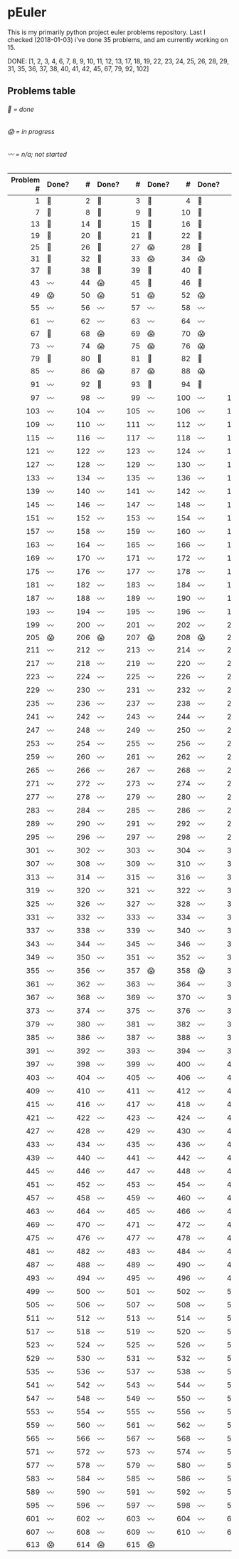 # pEuler

This is my primarily python project euler problems repository.
Last I checked (2018-01-03) i've done 35 problems, and am currently working on 15.

DONE: [1, 2, 3, 4, 6, 7, 8, 9, 10, 11, 12, 13, 17, 18, 19, 22, 23, 24, 25, 26, 28, 29, 31, 35, 36, 37, 38, 40, 41, 42, 45, 67, 79, 92, 102]

## Problems table

###### :metal: = done

###### :scream: = in progress

###### :wavy_dash: = n/a; not started

| Problem # | Done? | # | Done? | # | Done? | # | Done? | # | Done? | # | Done? |
| ---:|:--- | ---:|:--- | ---:|:--- | ---:|:--- | ---:|:--- | ---:|:--- |
| 1 | :metal: | 2 | :metal: | 3 | :metal: | 4 | :metal: | 5 | :scream: | 6 | :metal: |
| 7 | :metal: | 8 | :metal: | 9 | :metal: | 10 | :metal: | 11 | :metal: | 12 | :metal: |
| 13 | :metal: | 14 | :metal: | 15 | :metal: | 16 | :metal: | 17 | :metal: | 18 | :metal: |
| 19 | :metal: | 20 | :metal: | 21 | :metal: | 22 | :metal: | 23 | :metal: | 24 | :metal: |
| 25 | :metal: | 26 | :metal: | 27 | :scream: | 28 | :metal: | 29 | :metal: | 30 | :metal: |
| 31 | :metal: | 32 | :metal: | 33 | :scream: | 34 | :scream: | 35 | :metal: | 36 | :metal: |
| 37 | :metal: | 38 | :metal: | 39 | :metal: | 40 | :metal: | 41 | :metal: | 42 | :metal: |
| 43 | :wavy_dash: | 44 | :scream: | 45 | :metal: | 46 | :metal: | 47 | :scream: | 48 | :scream: |
| 49 | :scream: | 50 | :scream: | 51 | :scream: | 52 | :scream: | 53 | :scream: | 54 | :scream: |
| 55 | :wavy_dash: | 56 | :wavy_dash: | 57 | :wavy_dash: | 58 | :wavy_dash: | 59 | :wavy_dash: | 60 | :wavy_dash: |
| 61 | :wavy_dash: | 62 | :wavy_dash: | 63 | :wavy_dash: | 64 | :wavy_dash: | 65 | :wavy_dash: | 66 | :wavy_dash: |
| 67 | :metal: | 68 | :scream: | 69 | :scream: | 70 | :scream: | 71 | :scream: | 72 | :scream: |
| 73 | :wavy_dash: | 74 | :scream: | 75 | :scream: | 76 | :scream: | 77 | :scream: | 78 | :scream: |
| 79 | :metal: | 80 | :metal: | 81 | :metal: | 82 | :metal: | 83 | :metal: | 84 | :metal: |
| 85 | :wavy_dash: | 86 | :scream: | 87 | :scream: | 88 | :scream: | 89 | :scream: | 90 | :scream: |
| 91 | :wavy_dash: | 92 | :metal: | 93 | :metal: | 94 | :metal: | 95 | :metal: | 96 | :metal: |
| 97 | :wavy_dash: | 98 | :wavy_dash: | 99 | :wavy_dash: | 100 | :wavy_dash: | 101 | :wavy_dash: | 102 | :metal: |
| 103 | :wavy_dash: | 104 | :wavy_dash: | 105 | :wavy_dash: | 106 | :wavy_dash: | 107 | :wavy_dash: | 108 | :wavy_dash: |
| 109 | :wavy_dash: | 110 | :wavy_dash: | 111 | :wavy_dash: | 112 | :wavy_dash: | 113 | :wavy_dash: | 114 | :wavy_dash: |
| 115 | :wavy_dash: | 116 | :wavy_dash: | 117 | :wavy_dash: | 118 | :wavy_dash: | 119 | :wavy_dash: | 120 | :wavy_dash: |
| 121 | :wavy_dash: | 122 | :wavy_dash: | 123 | :wavy_dash: | 124 | :wavy_dash: | 125 | :wavy_dash: | 126 | :wavy_dash: |
| 127 | :wavy_dash: | 128 | :wavy_dash: | 129 | :wavy_dash: | 130 | :wavy_dash: | 131 | :wavy_dash: | 132 | :wavy_dash: |
| 133 | :wavy_dash: | 134 | :wavy_dash: | 135 | :wavy_dash: | 136 | :wavy_dash: | 137 | :wavy_dash: | 138 | :wavy_dash: |
| 139 | :wavy_dash: | 140 | :wavy_dash: | 141 | :wavy_dash: | 142 | :wavy_dash: | 143 | :wavy_dash: | 144 | :wavy_dash: |
| 145 | :wavy_dash: | 146 | :wavy_dash: | 147 | :wavy_dash: | 148 | :wavy_dash: | 149 | :wavy_dash: | 150 | :wavy_dash: |
| 151 | :wavy_dash: | 152 | :wavy_dash: | 153 | :wavy_dash: | 154 | :wavy_dash: | 155 | :wavy_dash: | 156 | :wavy_dash: |
| 157 | :wavy_dash: | 158 | :wavy_dash: | 159 | :wavy_dash: | 160 | :wavy_dash: | 161 | :wavy_dash: | 162 | :wavy_dash: |
| 163 | :wavy_dash: | 164 | :wavy_dash: | 165 | :wavy_dash: | 166 | :wavy_dash: | 167 | :wavy_dash: | 168 | :wavy_dash: |
| 169 | :wavy_dash: | 170 | :wavy_dash: | 171 | :wavy_dash: | 172 | :wavy_dash: | 173 | :wavy_dash: | 174 | :wavy_dash: |
| 175 | :wavy_dash: | 176 | :wavy_dash: | 177 | :wavy_dash: | 178 | :wavy_dash: | 179 | :wavy_dash: | 180 | :wavy_dash: |
| 181 | :wavy_dash: | 182 | :wavy_dash: | 183 | :wavy_dash: | 184 | :wavy_dash: | 185 | :wavy_dash: | 186 | :wavy_dash: |
| 187 | :wavy_dash: | 188 | :wavy_dash: | 189 | :wavy_dash: | 190 | :wavy_dash: | 191 | :wavy_dash: | 192 | :wavy_dash: |
| 193 | :wavy_dash: | 194 | :wavy_dash: | 195 | :wavy_dash: | 196 | :wavy_dash: | 197 | :wavy_dash: | 198 | :wavy_dash: |
| 199 | :wavy_dash: | 200 | :wavy_dash: | 201 | :wavy_dash: | 202 | :wavy_dash: | 203 | :wavy_dash: | 204 | :wavy_dash: |
| 205 | :scream: | 206 | :scream: | 207 | :scream: | 208 | :scream: | 209 | :scream: | 210 | :scream: |
| 211 | :wavy_dash: | 212 | :wavy_dash: | 213 | :wavy_dash: | 214 | :wavy_dash: | 215 | :wavy_dash: | 216 | :wavy_dash: |
| 217 | :wavy_dash: | 218 | :wavy_dash: | 219 | :wavy_dash: | 220 | :wavy_dash: | 221 | :wavy_dash: | 222 | :wavy_dash: |
| 223 | :wavy_dash: | 224 | :wavy_dash: | 225 | :wavy_dash: | 226 | :wavy_dash: | 227 | :wavy_dash: | 228 | :wavy_dash: |
| 229 | :wavy_dash: | 230 | :wavy_dash: | 231 | :wavy_dash: | 232 | :wavy_dash: | 233 | :wavy_dash: | 234 | :wavy_dash: |
| 235 | :wavy_dash: | 236 | :wavy_dash: | 237 | :wavy_dash: | 238 | :wavy_dash: | 239 | :wavy_dash: | 240 | :wavy_dash: |
| 241 | :wavy_dash: | 242 | :wavy_dash: | 243 | :wavy_dash: | 244 | :wavy_dash: | 245 | :wavy_dash: | 246 | :wavy_dash: |
| 247 | :wavy_dash: | 248 | :wavy_dash: | 249 | :wavy_dash: | 250 | :wavy_dash: | 251 | :wavy_dash: | 252 | :wavy_dash: |
| 253 | :wavy_dash: | 254 | :wavy_dash: | 255 | :wavy_dash: | 256 | :wavy_dash: | 257 | :wavy_dash: | 258 | :wavy_dash: |
| 259 | :wavy_dash: | 260 | :wavy_dash: | 261 | :wavy_dash: | 262 | :wavy_dash: | 263 | :wavy_dash: | 264 | :wavy_dash: |
| 265 | :wavy_dash: | 266 | :wavy_dash: | 267 | :wavy_dash: | 268 | :wavy_dash: | 269 | :wavy_dash: | 270 | :wavy_dash: |
| 271 | :wavy_dash: | 272 | :wavy_dash: | 273 | :wavy_dash: | 274 | :wavy_dash: | 275 | :wavy_dash: | 276 | :wavy_dash: |
| 277 | :wavy_dash: | 278 | :wavy_dash: | 279 | :wavy_dash: | 280 | :wavy_dash: | 281 | :wavy_dash: | 282 | :wavy_dash: |
| 283 | :wavy_dash: | 284 | :wavy_dash: | 285 | :wavy_dash: | 286 | :wavy_dash: | 287 | :wavy_dash: | 288 | :wavy_dash: |
| 289 | :wavy_dash: | 290 | :wavy_dash: | 291 | :wavy_dash: | 292 | :wavy_dash: | 293 | :wavy_dash: | 294 | :wavy_dash: |
| 295 | :wavy_dash: | 296 | :wavy_dash: | 297 | :wavy_dash: | 298 | :wavy_dash: | 299 | :wavy_dash: | 300 | :wavy_dash: |
| 301 | :wavy_dash: | 302 | :wavy_dash: | 303 | :wavy_dash: | 304 | :wavy_dash: | 305 | :wavy_dash: | 306 | :wavy_dash: |
| 307 | :wavy_dash: | 308 | :wavy_dash: | 309 | :wavy_dash: | 310 | :wavy_dash: | 311 | :wavy_dash: | 312 | :wavy_dash: |
| 313 | :wavy_dash: | 314 | :wavy_dash: | 315 | :wavy_dash: | 316 | :wavy_dash: | 317 | :wavy_dash: | 318 | :wavy_dash: |
| 319 | :wavy_dash: | 320 | :wavy_dash: | 321 | :wavy_dash: | 322 | :wavy_dash: | 323 | :wavy_dash: | 324 | :wavy_dash: |
| 325 | :wavy_dash: | 326 | :wavy_dash: | 327 | :wavy_dash: | 328 | :wavy_dash: | 329 | :wavy_dash: | 330 | :wavy_dash: |
| 331 | :wavy_dash: | 332 | :wavy_dash: | 333 | :wavy_dash: | 334 | :wavy_dash: | 335 | :wavy_dash: | 336 | :wavy_dash: |
| 337 | :wavy_dash: | 338 | :wavy_dash: | 339 | :wavy_dash: | 340 | :wavy_dash: | 341 | :wavy_dash: | 342 | :wavy_dash: |
| 343 | :wavy_dash: | 344 | :wavy_dash: | 345 | :wavy_dash: | 346 | :wavy_dash: | 347 | :wavy_dash: | 348 | :wavy_dash: |
| 349 | :wavy_dash: | 350 | :wavy_dash: | 351 | :wavy_dash: | 352 | :wavy_dash: | 353 | :wavy_dash: | 354 | :wavy_dash: |
| 355 | :wavy_dash: | 356 | :wavy_dash: | 357 | :scream: | 358 | :scream: | 359 | :scream: | 360 | :scream: |
| 361 | :wavy_dash: | 362 | :wavy_dash: | 363 | :wavy_dash: | 364 | :wavy_dash: | 365 | :wavy_dash: | 366 | :wavy_dash: |
| 367 | :wavy_dash: | 368 | :wavy_dash: | 369 | :wavy_dash: | 370 | :wavy_dash: | 371 | :wavy_dash: | 372 | :wavy_dash: |
| 373 | :wavy_dash: | 374 | :wavy_dash: | 375 | :wavy_dash: | 376 | :wavy_dash: | 377 | :wavy_dash: | 378 | :wavy_dash: |
| 379 | :wavy_dash: | 380 | :wavy_dash: | 381 | :wavy_dash: | 382 | :wavy_dash: | 383 | :wavy_dash: | 384 | :wavy_dash: |
| 385 | :wavy_dash: | 386 | :wavy_dash: | 387 | :wavy_dash: | 388 | :wavy_dash: | 389 | :wavy_dash: | 390 | :wavy_dash: |
| 391 | :wavy_dash: | 392 | :wavy_dash: | 393 | :wavy_dash: | 394 | :wavy_dash: | 395 | :wavy_dash: | 396 | :wavy_dash: |
| 397 | :wavy_dash: | 398 | :wavy_dash: | 399 | :wavy_dash: | 400 | :wavy_dash: | 401 | :wavy_dash: | 402 | :wavy_dash: |
| 403 | :wavy_dash: | 404 | :wavy_dash: | 405 | :wavy_dash: | 406 | :wavy_dash: | 407 | :wavy_dash: | 408 | :wavy_dash: |
| 409 | :wavy_dash: | 410 | :wavy_dash: | 411 | :wavy_dash: | 412 | :wavy_dash: | 413 | :wavy_dash: | 414 | :wavy_dash: |
| 415 | :wavy_dash: | 416 | :wavy_dash: | 417 | :wavy_dash: | 418 | :wavy_dash: | 419 | :wavy_dash: | 420 | :wavy_dash: |
| 421 | :wavy_dash: | 422 | :wavy_dash: | 423 | :wavy_dash: | 424 | :wavy_dash: | 425 | :wavy_dash: | 426 | :wavy_dash: |
| 427 | :wavy_dash: | 428 | :wavy_dash: | 429 | :wavy_dash: | 430 | :wavy_dash: | 431 | :wavy_dash: | 432 | :wavy_dash: |
| 433 | :wavy_dash: | 434 | :wavy_dash: | 435 | :wavy_dash: | 436 | :wavy_dash: | 437 | :wavy_dash: | 438 | :wavy_dash: |
| 439 | :wavy_dash: | 440 | :wavy_dash: | 441 | :wavy_dash: | 442 | :wavy_dash: | 443 | :wavy_dash: | 444 | :wavy_dash: |
| 445 | :wavy_dash: | 446 | :wavy_dash: | 447 | :wavy_dash: | 448 | :wavy_dash: | 449 | :wavy_dash: | 450 | :wavy_dash: |
| 451 | :wavy_dash: | 452 | :wavy_dash: | 453 | :wavy_dash: | 454 | :wavy_dash: | 455 | :wavy_dash: | 456 | :wavy_dash: |
| 457 | :wavy_dash: | 458 | :wavy_dash: | 459 | :wavy_dash: | 460 | :wavy_dash: | 461 | :wavy_dash: | 462 | :wavy_dash: |
| 463 | :wavy_dash: | 464 | :wavy_dash: | 465 | :wavy_dash: | 466 | :wavy_dash: | 467 | :wavy_dash: | 468 | :wavy_dash: |
| 469 | :wavy_dash: | 470 | :wavy_dash: | 471 | :wavy_dash: | 472 | :wavy_dash: | 473 | :wavy_dash: | 474 | :wavy_dash: |
| 475 | :wavy_dash: | 476 | :wavy_dash: | 477 | :wavy_dash: | 478 | :wavy_dash: | 479 | :wavy_dash: | 480 | :wavy_dash: |
| 481 | :wavy_dash: | 482 | :wavy_dash: | 483 | :wavy_dash: | 484 | :wavy_dash: | 485 | :wavy_dash: | 486 | :wavy_dash: |
| 487 | :wavy_dash: | 488 | :wavy_dash: | 489 | :wavy_dash: | 490 | :wavy_dash: | 491 | :wavy_dash: | 492 | :wavy_dash: |
| 493 | :wavy_dash: | 494 | :wavy_dash: | 495 | :wavy_dash: | 496 | :wavy_dash: | 497 | :wavy_dash: | 498 | :wavy_dash: |
| 499 | :wavy_dash: | 500 | :wavy_dash: | 501 | :wavy_dash: | 502 | :wavy_dash: | 503 | :wavy_dash: | 504 | :wavy_dash: |
| 505 | :wavy_dash: | 506 | :wavy_dash: | 507 | :wavy_dash: | 508 | :wavy_dash: | 509 | :wavy_dash: | 510 | :wavy_dash: |
| 511 | :wavy_dash: | 512 | :wavy_dash: | 513 | :wavy_dash: | 514 | :wavy_dash: | 515 | :wavy_dash: | 516 | :wavy_dash: |
| 517 | :wavy_dash: | 518 | :wavy_dash: | 519 | :wavy_dash: | 520 | :wavy_dash: | 521 | :wavy_dash: | 522 | :wavy_dash: |
| 523 | :wavy_dash: | 524 | :wavy_dash: | 525 | :wavy_dash: | 526 | :wavy_dash: | 527 | :wavy_dash: | 528 | :wavy_dash: |
| 529 | :wavy_dash: | 530 | :wavy_dash: | 531 | :wavy_dash: | 532 | :wavy_dash: | 533 | :wavy_dash: | 534 | :wavy_dash: |
| 535 | :wavy_dash: | 536 | :wavy_dash: | 537 | :wavy_dash: | 538 | :wavy_dash: | 539 | :wavy_dash: | 540 | :wavy_dash: |
| 541 | :wavy_dash: | 542 | :wavy_dash: | 543 | :wavy_dash: | 544 | :wavy_dash: | 545 | :wavy_dash: | 546 | :wavy_dash: |
| 547 | :wavy_dash: | 548 | :wavy_dash: | 549 | :wavy_dash: | 550 | :wavy_dash: | 551 | :wavy_dash: | 552 | :wavy_dash: |
| 553 | :wavy_dash: | 554 | :wavy_dash: | 555 | :wavy_dash: | 556 | :wavy_dash: | 557 | :wavy_dash: | 558 | :wavy_dash: |
| 559 | :wavy_dash: | 560 | :wavy_dash: | 561 | :wavy_dash: | 562 | :wavy_dash: | 563 | :wavy_dash: | 564 | :wavy_dash: |
| 565 | :wavy_dash: | 566 | :wavy_dash: | 567 | :wavy_dash: | 568 | :wavy_dash: | 569 | :wavy_dash: | 570 | :wavy_dash: |
| 571 | :wavy_dash: | 572 | :wavy_dash: | 573 | :wavy_dash: | 574 | :wavy_dash: | 575 | :wavy_dash: | 576 | :wavy_dash: |
| 577 | :wavy_dash: | 578 | :wavy_dash: | 579 | :wavy_dash: | 580 | :wavy_dash: | 581 | :wavy_dash: | 582 | :wavy_dash: |
| 583 | :wavy_dash: | 584 | :wavy_dash: | 585 | :wavy_dash: | 586 | :wavy_dash: | 587 | :wavy_dash: | 588 | :wavy_dash: |
| 589 | :wavy_dash: | 590 | :wavy_dash: | 591 | :wavy_dash: | 592 | :wavy_dash: | 593 | :wavy_dash: | 594 | :wavy_dash: |
| 595 | :wavy_dash: | 596 | :wavy_dash: | 597 | :wavy_dash: | 598 | :wavy_dash: | 599 | :wavy_dash: | 600 | :wavy_dash: |
| 601 | :wavy_dash: | 602 | :wavy_dash: | 603 | :wavy_dash: | 604 | :wavy_dash: | 605 | :wavy_dash: | 606 | :wavy_dash: |
| 607 | :wavy_dash: | 608 | :wavy_dash: | 609 | :wavy_dash: | 610 | :wavy_dash: | 611 | :wavy_dash: | 612 | :wavy_dash: |
| 613 | :scream: | 614 | :scream: | 615 | :scream: |
